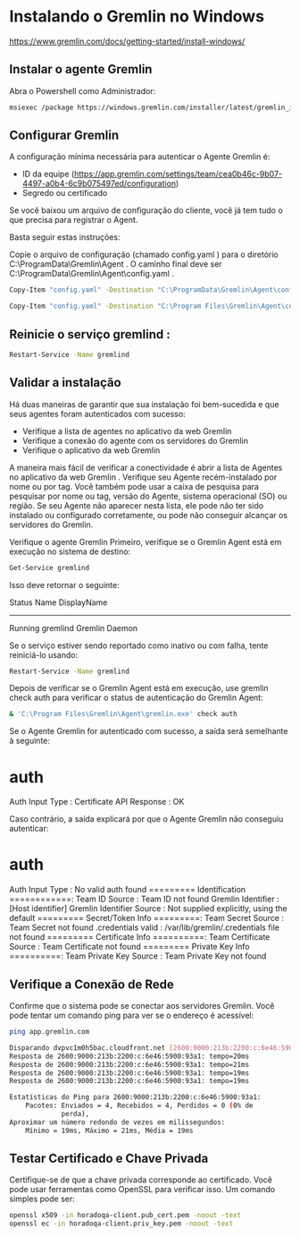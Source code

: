 # Instalando o Gremlin no Windows

https://www.gremlin.com/docs/getting-started/install-windows/


## Instalar o agente Gremlin

Abra o Powershell como Administrador:

```bash
msiexec /package https://windows.gremlin.com/installer/latest/gremlin_installer.msi
```

## Configurar Gremlin

A configuração mínima necessária para autenticar o Agente Gremlin é:

- ID da equipe (https://app.gremlin.com/settings/team/cea0b46c-9b07-4497-a0b4-6c9b075497ed/configuration)
- Segredo ou certificado

Se você baixou um arquivo de configuração do cliente, você já tem tudo o que precisa para registrar o Agent. 

Basta seguir estas instruções:

Copie o arquivo de configuração (chamado config.yaml ) para o diretório C:\ProgramData\Gremlin\Agent . O caminho final deve ser C:\ProgramData\Gremlin\Agent\config.yaml .

```bash
Copy-Item "config.yaml" -Destination "C:\ProgramData\Gremlin\Agent\config.yaml"

Copy-Item "config.yaml" -Destination "C:\Program Files\Gremlin\Agent\config.yaml"
```

## Reinicie o serviço gremlind :

```bash
Restart-Service -Name gremlind
```

## Validar a instalação

Há duas maneiras de garantir que sua instalação foi bem-sucedida e que seus agentes foram autenticados com sucesso:

- Verifique a lista de agentes no aplicativo da web Gremlin
- Verifique a conexão do agente com os servidores do Gremlin
- Verifique o aplicativo da web Gremlin

A maneira mais fácil de verificar a conectividade é abrir a lista de Agentes no aplicativo da web Gremlin . Verifique seu Agente recém-instalado por nome ou por tag. Você também pode usar a caixa de pesquisa para pesquisar por nome ou tag, versão do Agente, sistema operacional (SO) ou região. Se seu Agente não aparecer nesta lista, ele pode não ter sido instalado ou configurado corretamente, ou pode não conseguir alcançar os servidores do Gremlin.

Verifique o agente Gremlin
Primeiro, verifique se o Gremlin Agent está em execução no sistema de destino:

```bash
Get-Service gremlind
```
Isso deve retornar o seguinte:

Status   Name               DisplayName
------   ----               -----------
Running  gremlind           Gremlin Daemon

Se o serviço estiver sendo reportado como inativo ou com falha, tente reiniciá-lo usando:

```bash
Restart-Service -Name gremlind
```

Depois de verificar se o Gremlin Agent está em execução, use gremlin check auth para verificar o status de autenticação do Gremlin Agent:

```bash
& 'C:\Program Files\Gremlin\Agent\gremlin.exe' check auth
```

Se o Agente Gremlin for autenticado com sucesso, a saída será semelhante à seguinte:

auth
====================================================
Auth Input Type                      : Certificate
API Response                         : OK

Caso contrário, a saída explicará por que o Agente Gremlin não conseguiu autenticar:

auth
====================================================
Auth Input Type                      : No valid auth found
========= Identification ============:
Team ID Source                       : Team ID not found
Gremlin Identifier                   : [Host identifier]
Gremlin Identifier Source            : Not supplied explicitly, using the default
========= Secret/Token Info =========:
Team Secret Source                   : Team Secret not found
.credentials valid                   : /var/lib/gremlin/.credentials file not found
========= Certificate Info ==========:
Team Certificate Source              : Team Certificate not found
========= Private Key Info ==========:
Team Private Key Source              : Team Private Key not found

## Verifique a Conexão de Rede

Confirme que o sistema pode se conectar aos servidores Gremlin. Você pode tentar um comando ping para ver se o endereço é acessível:

```bash
ping app.gremlin.com

Disparando dvpvc1m0h5bac.cloudfront.net [2600:9000:213b:2200:c:6e46:5900:93a1] com 32 bytes de dados:
Resposta de 2600:9000:213b:2200:c:6e46:5900:93a1: tempo=20ms 
Resposta de 2600:9000:213b:2200:c:6e46:5900:93a1: tempo=21ms 
Resposta de 2600:9000:213b:2200:c:6e46:5900:93a1: tempo=19ms 
Resposta de 2600:9000:213b:2200:c:6e46:5900:93a1: tempo=19ms 

Estatísticas do Ping para 2600:9000:213b:2200:c:6e46:5900:93a1:
    Pacotes: Enviados = 4, Recebidos = 4, Perdidos = 0 (0% de
             perda),
Aproximar um número redondo de vezes em milissegundos:
    Mínimo = 19ms, Máximo = 21ms, Média = 19ms
```


## Testar Certificado e Chave Privada

Certifique-se de que a chave privada corresponde ao certificado. Você pode usar ferramentas como OpenSSL para verificar isso. Um comando simples pode ser:

```bash
openssl x509 -in horadoqa-client.pub_cert.pem -noout -text
openssl ec -in horadoqa-client.priv_key.pem -noout -text
```